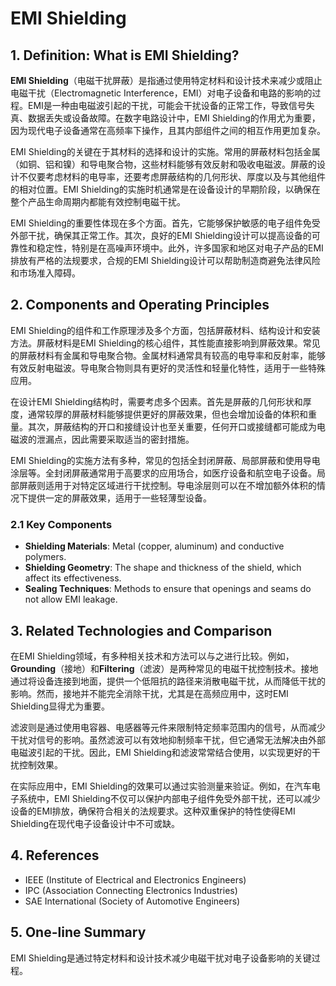 # EMI Shielding

## 1. Definition: What is **EMI Shielding**?
**EMI Shielding**（电磁干扰屏蔽）是指通过使用特定材料和设计技术来减少或阻止电磁干扰（Electromagnetic Interference，EMI）对电子设备和电路的影响的过程。EMI是一种由电磁波引起的干扰，可能会干扰设备的正常工作，导致信号失真、数据丢失或设备故障。在数字电路设计中，EMI Shielding的作用尤为重要，因为现代电子设备通常在高频率下操作，且其内部组件之间的相互作用更加复杂。

EMI Shielding的关键在于其材料的选择和设计的实施。常用的屏蔽材料包括金属（如铜、铝和镍）和导电聚合物，这些材料能够有效反射和吸收电磁波。屏蔽的设计不仅要考虑材料的电导率，还要考虑屏蔽结构的几何形状、厚度以及与其他组件的相对位置。EMI Shielding的实施时机通常是在设备设计的早期阶段，以确保在整个产品生命周期内都能有效控制电磁干扰。

EMI Shielding的重要性体现在多个方面。首先，它能够保护敏感的电子组件免受外部干扰，确保其正常工作。其次，良好的EMI Shielding设计可以提高设备的可靠性和稳定性，特别是在高噪声环境中。此外，许多国家和地区对电子产品的EMI排放有严格的法规要求，合规的EMI Shielding设计可以帮助制造商避免法律风险和市场准入障碍。

## 2. Components and Operating Principles
EMI Shielding的组件和工作原理涉及多个方面，包括屏蔽材料、结构设计和安装方法。屏蔽材料是EMI Shielding的核心组件，其性能直接影响到屏蔽效果。常见的屏蔽材料有金属和导电聚合物。金属材料通常具有较高的电导率和反射率，能够有效反射电磁波。导电聚合物则具有更好的灵活性和轻量化特性，适用于一些特殊应用。

在设计EMI Shielding结构时，需要考虑多个因素。首先是屏蔽的几何形状和厚度，通常较厚的屏蔽材料能够提供更好的屏蔽效果，但也会增加设备的体积和重量。其次，屏蔽结构的开口和接缝设计也至关重要，任何开口或接缝都可能成为电磁波的泄漏点，因此需要采取适当的密封措施。

EMI Shielding的实施方法有多种，常见的包括全封闭屏蔽、局部屏蔽和使用导电涂层等。全封闭屏蔽通常用于高要求的应用场合，如医疗设备和航空电子设备。局部屏蔽则适用于对特定区域进行干扰控制。导电涂层则可以在不增加额外体积的情况下提供一定的屏蔽效果，适用于一些轻薄型设备。

### 2.1 Key Components
- **Shielding Materials**: Metal (copper, aluminum) and conductive polymers.
- **Shielding Geometry**: The shape and thickness of the shield, which affect its effectiveness.
- **Sealing Techniques**: Methods to ensure that openings and seams do not allow EMI leakage.

## 3. Related Technologies and Comparison
在EMI Shielding领域，有多种相关技术和方法可以与之进行比较。例如，**Grounding**（接地）和**Filtering**（滤波）是两种常见的电磁干扰控制技术。接地通过将设备连接到地面，提供一个低阻抗的路径来消散电磁干扰，从而降低干扰的影响。然而，接地并不能完全消除干扰，尤其是在高频应用中，这时EMI Shielding显得尤为重要。

滤波则是通过使用电容器、电感器等元件来限制特定频率范围内的信号，从而减少干扰对信号的影响。虽然滤波可以有效地抑制频率干扰，但它通常无法解决由外部电磁波引起的干扰。因此，EMI Shielding和滤波常常结合使用，以实现更好的干扰控制效果。

在实际应用中，EMI Shielding的效果可以通过实验测量来验证。例如，在汽车电子系统中，EMI Shielding不仅可以保护内部电子组件免受外部干扰，还可以减少设备的EMI排放，确保符合相关的法规要求。这种双重保护的特性使得EMI Shielding在现代电子设备设计中不可或缺。

## 4. References
- IEEE (Institute of Electrical and Electronics Engineers)
- IPC (Association Connecting Electronics Industries)
- SAE International (Society of Automotive Engineers)

## 5. One-line Summary
EMI Shielding是通过特定材料和设计技术减少电磁干扰对电子设备影响的关键过程。
